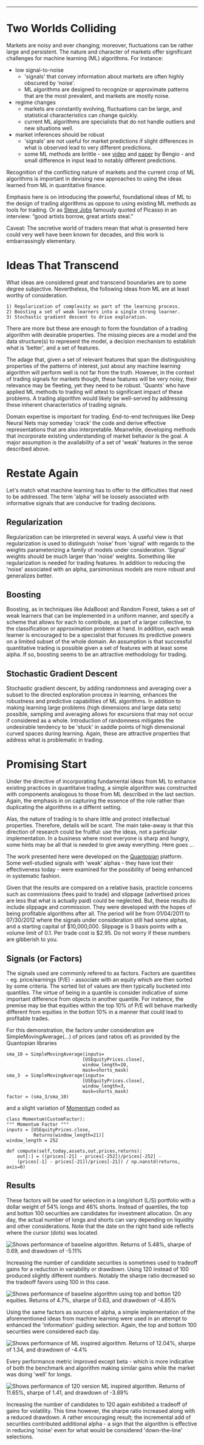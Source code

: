 <!--
.. title: Application of Machine Learning in Quantitative Finance
.. slug: application-of-machine-learning-in-quantitative-finance
.. date: 2019-06-12 19:18:53 UTC
.. tags: 
.. category: 
.. link: 
.. description: 
.. type: text
.. has_math: True
-->

---
# Two Worlds Colliding

Markets are noisy and ever changing; moreover, fluctuations can be rather large and persistent. The nature and character of markets offer significant challenges for machine learning (ML) algorithms. For instance:

* low signal-to-noise
    * 'signals' that convey information about markets are often highly obscured by 'noise'.
    * ML algorithms are designed to recognize or approximate patterns that are the most prevalent, and markets are mostly noise.
* regime changes
    * markets are constantly evolving, fluctuations can be large, and statistical characteristics can change quickly.
    * current ML algorithms are specialists that do not handle outliers and new situations well.
* market inferences should be robust
    * 'signals' are not useful for market predictions if slight differences in what is observed lead to very different predictions.
    * some ML methods are brittle - see [video](https://www.youtube.com/watch?v=Yr1mOzC93xs) and [paper](https://arxiv.org/abs/1711.11561) by Bengio - and small difference in input lead to notably different predictions.
  
Recognition of the conflicting nature of markets and the current crop of ML algorithms is important in devising new approaches to using the ideas learned from ML in quantitative finance.

Emphasis here is on introducing the powerful, foundational ideas of ML to the design of trading algorithms as oppose to using existing ML methods as tools for trading. Or as [Steve Jobs](https://www.youtube.com/watch?v=CW0DUg63lqU) famously quoted of Picasso in an interview: “good artists borrow, great artists steal.”

Caveat: The secretive world of traders mean that what is presented here could very well have been known for decades, and this work is embarrassingly elementary. 

# Ideas That Transcend
What ideas are considered great and transcend boundaries are to some degree subjective. Nevertheless, the following ideas from ML are at least worthy of consideration.

    1) Regularization of complexity as part of the learning process.
    2) Boosting a set of weak learners into a single strong learner.
    3) Stochastic gradient descent to drive exploration.

There are more but these are enough to form the foundation of a trading algorithm with desirable properties. The missing pieces are a model and the data structure(s) to represent the model, a decision mechanism to establish what is 'better', and a set of features.

The adage that, given a set of relevant features that span the distinguishing properties of the patterns of interest, just about any machine learning algorithm will perform well is not far from the truth. However, in the context of trading signals for markets though, these features will be very noisy, their relevance may be fleeting, yet they need to be robust. 'Quants' who have applied ML methods to trading will attest to significant impact of these problems. A trading algorithm would likely be well-served by addressing these inherent characteristics of trading signals.

Domain expertise is important for trading. End-to-end techniques like Deep Neural Nets may someday 'crack' the code and derive effective representations that are also interpretable. Meanwhile, developing methods that incorporate existing understanding of market behavior is the goal. A major assumption is the availability of a set of 'weak' features in the sense described above.

# Restate Again

Let's match what machine learning has to offer to the difficulties that need to be addressed. The term 'alpha' will be loosely associated with informative signals that are conducive for trading decisions.

## Regularization

Regularization can be interpreted in several ways. A useful view is that regularization is used to distinguish 'noise' from 'signal' with regards to the weights parameterizing a family of models under consideration. 'Signal' weights should be much larger than 'noise' weights. Something like regularization is needed for trading features. In addition to reducing the 'noise' associated with an alpha, parsimonious models are more robust and generalizes better.

## Boosting

Boosting, as in techniques like AdaBoost and Random Forest, takes a set of weak learners that can be implemented in a uniform manner, and specify a scheme that allows for each to contribute, as part of a larger collective, to the classification or approximation problem at hand. In addition, each weak learner is encouraged to be a specialist that focuses its predictive powers on a limited subset of the whole domain. An assumption is that successful quantitative trading is possible given a set of features with at least some alpha. If so, boosting seems to be an attractive methodology for trading.

## Stochastic Gradient Descent

Stochastic gradient descent, by adding randomness and averaging over a subset to the directed exploration process in learning, enhances the robustness and predictive capabilities of ML algorithms. In addition to making learning large problems (high dimensions and large data sets) possible, sampling and averaging allows for excursions that may not occur if considered as a whole. Introduction of randomness mitigates the undesirable tendency to be 'stuck' in saddle points of high dimensional curved spaces during learning. Again, these are attractive properties that address what is problematic in trading.

# Promising Start

Under the directive of incorporating fundamental ideas from ML to enhance existing practices in quantitaive trading, a simple algorithm was constructed with components analogous to those from ML described in the last section. Again, the emphasis in on capturing the essence of the role rather than duplicating the algorithms in a differnt setting.

Alas, the nature of trading is to share little and protect intellectual properties. Therefore, details will be scant. The main take-away is that this direction of research could be fruitful: use the ideas, not a particular implementation.  In a business where most everyone is sharp and hungry, some hints may be all that is needed to give away everything. Here goes ...

The work presented here were developed on the [Quantopian](https://www.quantopian.com/) platform. Some well-studied signals with 'weak' alphas - they have lost their effectiveness today - were examined for the possibility of being enhanced in systematic fashion.

Given that the results are compared on a relative basis, practicle concerns such as commissions (fees paid to trade) and slippage (advertised prices are less that what is actually paid) could be neglected. But, these results do include slippage and commission. They were developed with the hopes of being profitable algorithms after all. The period will be from 01/04/2011 to 07/30/2012 where the signals under consideration still had some alphas, and a starting capital of $10,000,000. Slippage is 3 basis points with a volume limit of 0.1. Per trade cost is $2.95. Do not worry if these numbers are gibberish to you.

## Signals (or Factors)

The signals used are commonly refered to as factors. Factors are quantities - eg. price/earnings (P/E) - associate with an equity which are then sorted by some criteria. The sorted list of values are then typically bucketed into quantiles. The virtue of being in a quantile is consider indicative of some important difference from objects in another quantile. For instance, the premise may be that equities within the top 10% of P/E will behave markedly different from equities in the botton 10% in a manner that could lead to profitable trades.

For this demonstration, the factors under consideration are SimpleMovingAverage(...) of prices (and ratios of) as provided by the Quantopian libraries 
```
sma_10 = SimpleMovingAverage(inputs=
                            [USEquityPrices.close],
                            window_length=10,
                            mask=shorts_mask)
sma_3  = SimpleMovingAverage(inputs=
                            [USEquityPrices.close],
                            window_length=3,
                            mask=shorts_mask)
factor = (sma_3/sma_10)
```

and a slight variation of [Momentum](https://www.quantopian.com/posts/factor-analysis-momentum-rank) coded as 
```
class Momentum(CustomFactor):
""" Momentum Factor """
inputs = [USEquityPrices.close,
          Returns(window_length=21)]
window_length = 252

def compute(self,today,assets,out,prices,returns):
    out[:] = ((prices[-21] - prices[-252])/prices[-252] -
    (prices[-1] - prices[-21])/prices[-21]) / np.nanstd(returns, axis=0)
```

## Results

These factors will be used for selection in a long/short (L/S) portfolio with a dollar weight of 54% longs and 46% shorts. Instead of quantiles, the top and botton 100 securities are candidates for investment allocation. On any day, the actual number of longs and shorts can vary depending on liquidity and other considerations. Note that the date on the right hand side reflects where the cursor (dots) was located.

![Shows performance of baseline algorithm. Returns of 5.48%, sharpe of 0.69, and drawdown of -5.11%](/images/quant/LongShortBaseline.png "Long Short Baseline")

Increasing the number of candidate securities is sometimes used to tradeoff gains for a reduction in variability or drawdown. Using 120 instead of 100 produced slightly different numbers. Notably the sharpe ratio decreased so the tradeoff favors using 100 in this case.

![Shows performance of baseline algorithm using top and botton 120 equities. Returns of 4.7%, sharpe of 0.63, and drawdown of -4.85%](/images/quant/LongShortBaseline-120.png "Long Short 120")

Using the same factors as sources of alpha, a simple implementation of the aforementioned ideas from machine learning were used in an attempt to enhanced the 'information' guiding selection. Again, the top and bottom 100 securities were considered each day.

![Shows performance of ML inspired algorithm. Returns of 12.04%, sharpe of 1.34, and drawdown of -4.4%](/images/quant/LongShortMLApproach-100.png "Long Short ML 100")

Every performance metric improved except beta - which is more indicative of both the benchmark and algorithm making similar gains while the market was doing 'well' for longs.

![Shows performance of 120 version ML inspired algorithm. Returns of 11.65%, sharpe of 1.41, and drawdown of -3.89%](/images/quant/LongShortMLApproach-120.png "Long Short ML 120")

Increasing the number of candidates to 120 again exhibited a tradeoff of gains for volatility. This time however, the sharpe ratio increased along with a reduced drawdown. A rather encouraging result; the incremental add of securities contributed additional alpha - a sign that the algorithm is effective in reducing 'noise' even for what would be considered 'down-the-line' selections.
